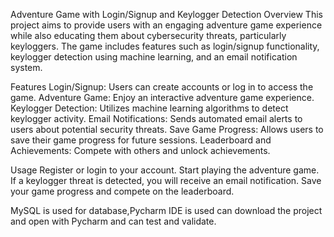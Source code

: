 Adventure Game with Login/Signup and Keylogger Detection
Overview
This project aims to provide users with an engaging adventure game experience while also educating them about cybersecurity threats, particularly keyloggers. The game includes features such as login/signup functionality, keylogger detection using machine learning, and an email notification system.

Features
Login/Signup: Users can create accounts or log in to access the game.
Adventure Game: Enjoy an interactive adventure game experience.
Keylogger Detection: Utilizes machine learning algorithms to detect keylogger activity.
Email Notifications: Sends automated email alerts to users about potential security threats.
Save Game Progress: Allows users to save their game progress for future sessions.
Leaderboard and Achievements: Compete with others and unlock achievements.

Usage
Register or login to your account.
Start playing the adventure game.
If a keylogger threat is detected, you will receive an email notification.
Save your game progress and compete on the leaderboard.

MySQL is used for database,Pycharm IDE is used can download the project and open with Pycharm and can test and validate.
